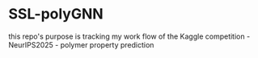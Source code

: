 # SSL-polyGNN
this repo's purpose is tracking my work flow of the Kaggle competition - NeurIPS2025 - polymer property prediction
